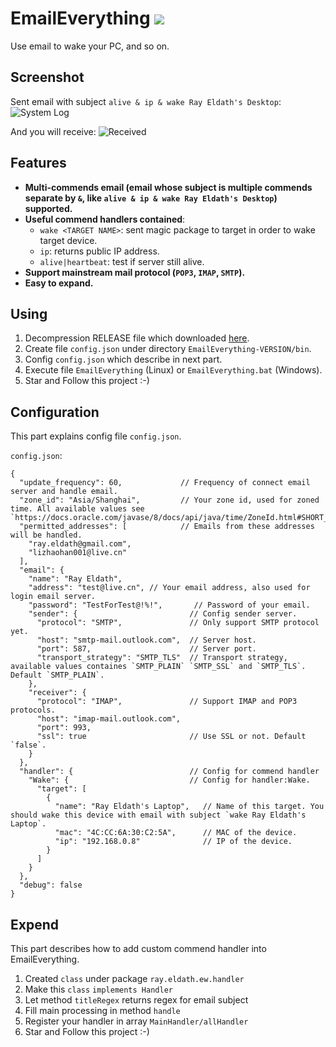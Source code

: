 # EmailEverything ![](https://www.gnu.org/graphics/gplv3-127x51.png)
Use email to wake your PC, and so on.

## Screenshot

Sent email with subject `alive & ip & wake Ray Eldath's Desktop`:
![System Log](https://res.cloudinary.com/ray-eldath/image/upload/v1506840970/github/ew/snipaste20171001_143721.png)


And you will receive:
![Received](https://res.cloudinary.com/ray-eldath/image/upload/v1506840971/github/ew/snipaste20171001_143936.png)

## Features
 - **Multi-commends email (email whose subject is multiple commends separate by `&`, like `alive & ip & wake Ray Eldath's Desktop`) supported.**
 - **Useful commend handlers contained**: 
   - `wake <TARGET NAME>`: sent magic package to target in order to wake target device.
   - `ip`: returns public IP address.
   - `alive|heartbeat`: test if server still alive.
 - **Support mainstream mail protocol (`POP3`, `IMAP`, `SMTP`).**
 - **Easy to expand.**

## Using

1. Decompression RELEASE file which downloaded [here](github.com/ProgramLeague/EmailEverything/releases/latest).
2. Create file `config.json` under directory `EmailEverything-VERSION/bin`.
3. Config `config.json` which describe in next part.
4. Execute file `EmailEverything` (Linux) or `EmailEverything.bat` (Windows).
5. Star and Follow this project :-)
  
## Configuration

This part explains config file `config.json`.
 
`config.json`:
```
{
  "update_frequency": 60,             // Frequency of connect email server and handle email.
  "zone_id": "Asia/Shanghai",         // Your zone id, used for zoned time. All available values see `https://docs.oracle.com/javase/8/docs/api/java/time/ZoneId.html#SHORT_IDS`.
  "permitted_addresses": [            // Emails from these addresses will be handled.
    "ray.eldath@gmail.com",
    "lizhaohan001@live.cn"
  ],
  "email": {
    "name": "Ray Eldath",
    "address": "test@live.cn", // Your email address, also used for login email server.
    "password": "TestForTest@!%!",       // Password of your email.
    "sender": {                         // Config sender server.
      "protocol": "SMTP",               // Only support SMTP protocol yet.
      "host": "smtp-mail.outlook.com",  // Server host.
      "port": 587,                      // Server port.
      "transport_strategy": "SMTP_TLS"  // Transport strategy, available values containes `SMTP_PLAIN` `SMTP_SSL` and `SMTP_TLS`. Default `SMTP_PLAIN`.
    },
    "receiver": {
      "protocol": "IMAP",               // Support IMAP and POP3 protocols.
      "host": "imap-mail.outlook.com",
      "port": 993,
      "ssl": true                       // Use SSL or not. Default `false`.
    }
  },
  "handler": {                          // Config for commend handler
    "Wake": {                           // Config for handler:Wake.
      "target": [
        {
          "name": "Ray Eldath's Laptop",   // Name of this target. You should wake this device with email with subject `wake Ray Eldath's Laptop`.
          "mac": "4C:CC:6A:30:C2:5A",      // MAC of the device.
          "ip": "192.168.0.8"              // IP of the device.
        }
      ]
    }
  },
  "debug": false
}
``` 

## Expend
This part describes how to add custom commend handler into EmailEverything.
1. Created `class` under package `ray.eldath.ew.handler`
2. Make this `class` `implements Handler`
3. Let method `titleRegex` returns regex for email subject
4. Fill main processing in method `handle`
5. Register your handler in array `MainHandler/allHandler`
6. Star and Follow this project :-)